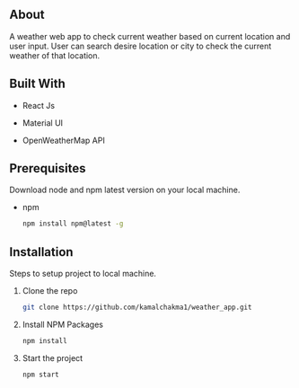 <!-- ABOUT THE PROJECT -->
## About
A weather web app to check current weather based on current location and user input. User can search desire location or city to check the current weather of that location.

<!-- BUILT WITH -->
## Built With
* React Js

* Material UI

* OpenWeatherMap API

## Prerequisites

Download node and npm latest version on your local machine.
* npm
  ```sh
  npm install npm@latest -g
  ```
## Installation
Steps to setup project to local machine.

1. Clone the repo
   ```sh
   git clone https://github.com/kamalchakma1/weather_app.git
   ```
2. Install NPM Packages
   ```sh
   npm install
   ```
3. Start the project
   ```sh
   npm start
   ```